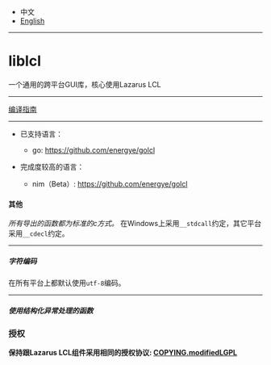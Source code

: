
* 中文   
* [English](README.en-US.md)   

----
# liblcl

一个通用的跨平台GUI库，核心使用Lazarus LCL

----

[编译指南](Compile.README.md)  

----

* 已支持语言： 

  * go: https://github.com/energye/golcl
 

* 完成度较高的语言：

  * nim（Beta）: https://github.com/energye/golcl

#### 其他   

*所有导出的函数都为标准的c方式。* 在Windows上采用`__stdcall`约定，其它平台采用`__cdecl`约定。

----

##### 字符编码  

在所有平台上都默认使用`utf-8`编码。

----

##### 使用结构化异常处理的函数

### 授权

**保持跟Lazarus LCL组件采用相同的授权协议: [COPYING.modifiedLGPL](COPYING.modifiedLGPL.txt)**  